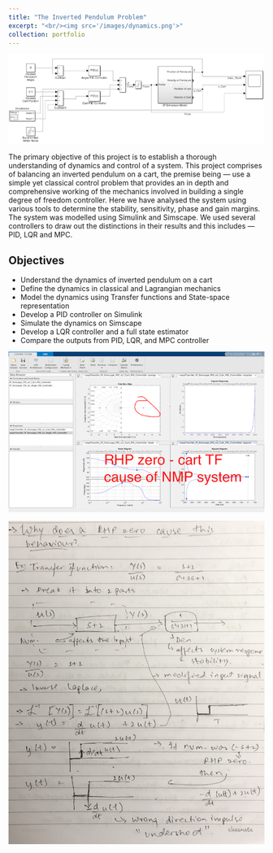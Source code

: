 ```yaml
---
title: "The Inverted Pendulum Problem"
excerpt: "<br/><img src='/images/dynamics.png'>"
collection: portfolio
---
```


![Overview](/images/simulink_w_o_D.png "Overview")

The primary objective of this project is to establish a thorough understanding of dynamics and control of a system. This project comprises of balancing an inverted pendulum on a cart, the premise being — use a simple yet classical control problem that provides an in depth and comprehensive working of the mechanics involved in building a single degree of freedom controller. Here we have analysed the system using various tools to determine the stability, sensitivity, phase and gain margins. The system was modelled using Simulink and Simscape. We used several controllers to draw out the distinctions in their results and this includes — PID, LQR and MPC.

## Objectives

- Understand the dynamics of inverted pendulum on a cart
- Define the dynamics in classical and Lagrangian mechanics
- Model the dynamics using Transfer functions and State-space representation
- Develop a PID controller on Simulink
- Simulate the dynamics on Simscape
- Develop a LQR controller and a full state estimator
- Compare the outputs from PID, LQR, and MPC controller

![Why NMP?](/images/Why_IP_NMP.png "Why Inverted Pendulum System is NMP?")

![Thrust Test](/images/NMP_RHP_zero_why.jpg "What causes NMP?")